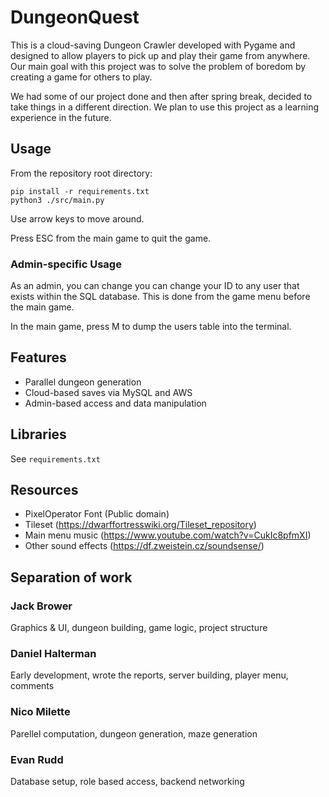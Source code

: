 # DungeonQuest
This is a cloud-saving Dungeon Crawler developed with Pygame and designed to allow players to pick up and play their game from anywhere.
Our main goal with this project was to solve the problem of boredom by creating a game for others to play.

We had some of our project done and then after spring break,
decided to take things in a different direction. We plan to use this project as a learning experience in the future.

## Usage
From the repository root directory:
```
pip install -r requirements.txt
python3 ./src/main.py
```
Use arrow keys to move around.

Press ESC from the main game to quit the game.

### Admin-specific Usage
As an admin, you can change you can change your ID to any user that exists within the SQL database. This is done from the game menu before the main game.

In the main game, press M to dump the users table into the terminal.

## Features
- Parallel dungeon generation
- Cloud-based saves via MySQL and AWS
- Admin-based access and data manipulation

## Libraries
See `requirements.txt`

## Resources
- PixelOperator Font (Public domain)
- Tileset (https://dwarffortresswiki.org/Tileset_repository)
- Main menu music (https://www.youtube.com/watch?v=CukIc8pfmXI)
- Other sound effects (https://df.zweistein.cz/soundsense/)

## Separation of work
### Jack Brower
Graphics & UI, dungeon building, game logic, project structure

### Daniel Halterman
Early development, wrote the reports, server building, player menu, comments

### Nico Milette
Parellel computation, dungeon generation, maze generation

### Evan Rudd
Database setup, role based access, backend networking